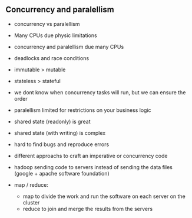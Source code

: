 ## Concurrency and paralellism

- concurrency vs paralellism

- Many CPUs due physic limitations

- concurrency and paralellism due many CPUs

- deadlocks and race conditions

- immutable > mutable

- stateless > stateful

- we dont know when concurrency tasks will run, but we
can ensure the order

- paralellism limited for restrictions on your business logic

- shared state (readonly) is great

- shared state (with writing) is complex

- hard to find bugs and reproduce errors

- different approachs to craft an imperative or
concurrency code

- hadoop sending code to servers instead of sending the 
data files (google + apache software foundation)

- map / reduce:
    - map to divide the work and run the software on each server
    on the cluster
    - reduce to join and merge the results from the servers